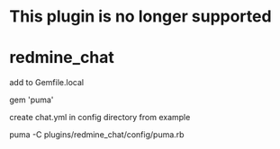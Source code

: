 # This plugin is no longer supported

# redmine_chat

add to Gemfile.local

gem 'puma'

create chat.yml in config directory from example

puma -C plugins/redmine_chat/config/puma.rb
